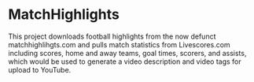 # MatchHighlights
This project downloads football highlights from the now defunct matchhighlihgts.com and pulls match statistics from Livescores.com including scores, home and away teams, goal times, scorers, and assists, which would be used to generate a video description and video tags for upload to YouTube.
